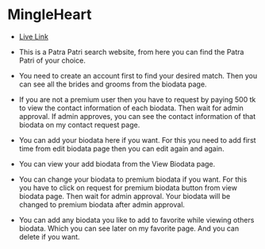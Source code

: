 # MingleHeart

- [Live Link](https://mingle-heart.web.app/)

- This is a Patra Patri search website, from here you can find the Patra Patri of your choice.
- You need to create an account first to find your desired match. Then you can see all the brides and grooms from the biodata page.
- If you are not a premium user then you have to request by paying 500 tk to view the contact information of each biodata. Then wait for admin approval. If admin approves, you can see the contact information of that biodata on my contact request page.
- You can add your biodata here if you want. For this you need to add first time from edit biodata page then you can edit again and again.
- You can view your add biodata from the View Biodata page.
- You can change your biodata to premium biodata if you want. For this you have to click on request for premium biodata button from view biodata page. Then wait for admin approval. Your biodata will be changed to premium biodata after admin approval.
- You can add any biodata you like to add to favorite while viewing others biodata. Which you can see later on my favorite page. And you can delete if you want.
